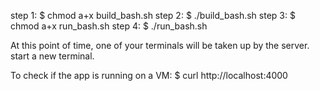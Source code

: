 step 1: $ chmod a+x build_bash.sh
step 2: $ ./build_bash.sh
step 3: $ chmod a+x run_bash.sh
step 4: $ ./run_bash.sh

At this point of time, one of your terminals will be taken up by the server. start a new terminal.

To check if the app is running on a VM:
$ curl http://localhost:4000
